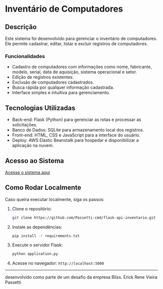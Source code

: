 # Inventário de Computadores

## Descrição

Este sistema foi desenvolvido para gerenciar o inventário de computadores. Ele permite cadastrar, editar, listar e excluir registros de computadores.

### Funcionalidades

- Cadastro de computadores com informações como nome, fabricante, modelo, serial, data de aquisição, sistema operacional e setor.
- Edição de registros existentes.
- Exclusão de computadores cadastrados.
- Busca rápida por qualquer informação cadastrada.
- Interface simples e intuitiva para gerenciamento.

## Tecnologias Utilizadas

- Back-end: Flask (Python) para gerenciar as rotas e processar as solicitações.
- Banco de Dados: SQLite para armazenamento local dos registros.
- Front-end: HTML, CSS e JavaScript para a interface do usuário.
- Deploy: AWS Elastic Beanstalk para hospedar e disponibilizar a aplicação na nuvem.

## Acesso ao Sistema

[Acesse o sistema aqui](http://flask-env.eba-pimaq7yt.sa-east-1.elasticbeanstalk.com)

## Como Rodar Localmente

Caso queira executar localmente, siga os passos:

1. Clone o repositório:
   ```sh
   git clone https://github.com/Passetti-cmd/flask-api-inventario.git
   ```
2. Instale as dependências:
   ```sh
   pip install -r requirements.txt
   ```
3. Execute o servidor Flask:
   ```sh
   python application.py
   ```
4. Acesse no navegador: `http://localhost:5000`

---
desenvolvido como parte de um desafio da empresa Bliss.
Erick Rene Vieira Passetti
